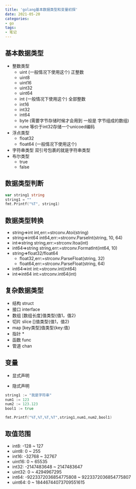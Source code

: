```yaml
---
title: 'golang基本数据类型和变量初探'
date: 2021-05-20
categories:
- go
tags:
- 笔记
---
```

## 基本数据类型
+ 整数类型
    - uint (一般情况下使用这个)
    正整数
    - uint8
    - uint16
    - uint32
    - uint64
    - int (一般情况下使用这个)
    全部整数
    - int16
    - int32
    - int64
    - byte (需要字节存储时候才会用到 一般是 字节组成的数组)
    - rune 等价于int32存储一个unicoed编码
+ 浮点类型
    - float32
    - float64 (一般情况下使用这个)
+ 字符串类型
    双引号包裹的就是字符串类型
+ 布尔类型
    - true
    - false

## 数据类型判断
```go
var string1 string 
string1 = ""
fmt.Printf("%T", string1) 
```

## 数据类型转换
+ string=>int 
int,err:=strconv.Atoi(string)
+ string=>int64 
int64,err:=strconv.ParseInt(string, 10, 64)
+ int=>string 
string,err:=strconv.Itoa(int)
+ int64=>string 
string,err:=strconv.FormatInt(int64, 10)
+ string=>float32/float64 
    - float32,err:=strconv.ParseFloat(string, 32)
    - float64,err:=strconv.ParseFloat(string, 64)
+ int64=>int 
int:=strconv.int(int64)
+ int=>int64 
int:=strconv.int64(int)

## 复杂数据类型
+ 结构 struct
+ 接口 interface
+ 数组 [数组长度]值类型{值1，值2}
+ 切片 slice []值类型{值1，值2}
+ map [key类型]值类型{key:值}
+ 指针 *
+ 函数 func
+ 管道 chan

## 变量
+ 显式声明

+ 隐式声明
```go
string1 := "我是字符串"
num1 := 123
num2 := 123.123
bool1 := true

fmt.Printf("%T,%T,%T,%T",string1,num1,num2,bool1)
```

## 取值范围
+ int8: -128 ~ 127
+ uint8: 0 ~ 255
+ int16: -32768 ~ 32767
+ uint16: 0 ~ 65535
+ int32: -2147483648 ~ 2147483647
+ uint32: 0 ~ 4294967295
+ int64: -9223372036854775808 ~ 9223372036854775807
+ uint64: 0 ~ 18446744073709551615






